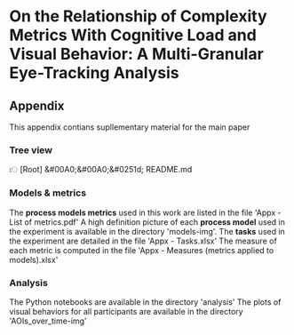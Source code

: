 # On the Relationship of Complexity Metrics With Cognitive Load and Visual Behavior: A Multi-Granular Eye-Tracking Analysis
## Appendix

This appendix contians supllementary material for the main paper

### Tree view

&#02503; [Root]
&#00A0;&#00A0;&#0251d; README.md

### Models & metrics
The **process models metrics** used in this work are listed in the file 'Appx - List of metrics.pdf'
A high definition picture of each **process model** used in the experiment is available in the directory 'models-img'.
The **tasks** used in the experiment are detailed in the file 'Appx - Tasks.xlsx'
The measure of each metric is computed in the file 'Appx - Measures (metrics applied to models).xlsx'


### Analysis
The Python notebooks are available in the directory 'analysis'
The plots of visual behaviors for all participants are available in the directory 'AOIs_over_time-img'
